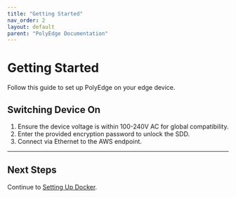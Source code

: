 ```yaml
---
title: "Getting Started"
nav_order: 2
layout: default
parent: "PolyEdge Documentation"
---
```


# Getting Started

Follow this guide to set up PolyEdge on your edge device.

## Switching Device On

1. Ensure the device voltage is within 100-240V AC for global compatibility.
2. Enter the provided encryption password to unlock the SDD.
3. Connect via Ethernet to the AWS endpoint.

---

## Next Steps

Continue to [Setting Up Docker](setting-up-docker.md).
